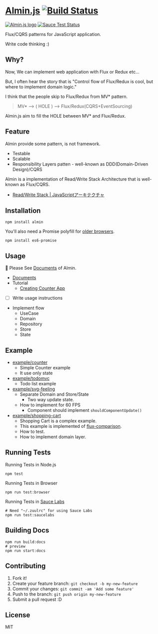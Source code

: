 # [Almin.js](https://github.com/almin/almin) [![Build Status](https://travis-ci.org/almin/almin.svg?branch=master)](https://travis-ci.org/almin/almin)

[![Almin.js logo](https://almin.github.io/media/logo/logo.png)](https://github.com/almin/almin)
[![Sauce Test Status](https://saucelabs.com/buildstatus/almin)](https://saucelabs.com/u/almin)

Flux/CQRS patterns for JavaScript application.

Write code thinking :)

## Why?

Now, We can implement web application with Flux or Redux etc...

But, I often hear the story that is "Control flow of Flux/Redux is cool, but where to implement domain logic."

I think that the people skip to Flux/Redux from MV* pattern.

> MV* --> ( HOLE ) --> Flux/Redux(CQRS+EventSourcing)

Almin.js aim to fill the HOLE between MV* and Flux/Redux.

## Feature

Almin provide some pattern, is not framework.

- Testable
- Scalable
- Responsibility Layers patten - well-known as DDD(Domain-Driven Design)/CQRS

Almin is a implementation of Read/Write Stack Architecture that is well-known as Flux/CQRS.

- [Read/Write Stack | JavaScriptアーキテクチャ](http://azu.github.io/slide/2016/bikeshedjs/javascript-read-write-stack.html "Read/Write Stack | JavaScriptアーキテクチャ")

## Installation

    npm install almin

You'll also need a Promise polyfill for [older browsers](http://caniuse.com/#feat=promises).

    npm install es6-promise

## Usage

:memo: Please See [Documents](./docs) of Almin.

- [Documents](./docs)
- Tutorial
    - [Creating Counter App](./docs/counter/)
- [ ] Write usage instructions
- Implement flow
    - UseCase
    - Domain
    - Repository
    - Store
    - State

## Example

- [example/counter](example/counter)
    - Simple Counter example
    - It use only state
- [example/todomvc](example/todomvc)
    - Todo list example
- [example/svg-feeling](example/svg-feeling)
    - Separate Domain and Store/State
        - Two way update state.
    - How to implement for 60 FPS 
        - Component should implement `shouldComponentUpdate()`
- [example/shopping-cart](example/shopping-cart)
    - Shopping Cart is a complex example.
    - This example is implemented of [flux-comparison](https://github.com/voronianski/flux-comparison "flux-comparison").
    - How to test.
    - How to implement domain layer.

## Running Tests

Running Tests in Node.js

    npm test
    
Running Tests in Browser

    npm run test:browser

Running Tests in [Sauce Labs](https://saucelabs.com/ "Sauce Labs: Selenium Testing, Mobile Testing, JS Unit Testing")

    # Need "~/.zuulrc" for using Sauce Labs
    npm run test:saucelabs

## Building Docs
 
    npm run build:docs
    # preview
    npm run start:docs

## Contributing

1. Fork it!
2. Create your feature branch: `git checkout -b my-new-feature`
3. Commit your changes: `git commit -am 'Add some feature'`
4. Push to the branch: `git push origin my-new-feature`
5. Submit a pull request :D

## License

MIT
